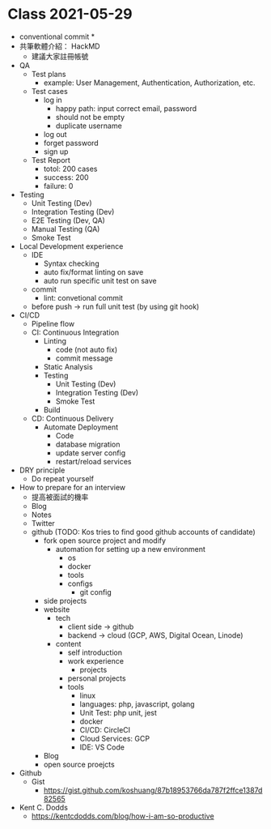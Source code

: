 # Class 2021-05-29

* conventional commit
  * 
* 共筆軟體介紹： HackMD
  * 建議大家註冊帳號
* QA
  * Test plans
    * example: User Management, Authentication, Authorization, etc.
  * Test cases
    * log in
      * happy path: input correct email, password
      * should not be empty
      * duplicate username
    * log out
    * forget password
    * sign up
  * Test Report
    * totol: 200 cases
    * success: 200
    * failure: 0
* Testing
  * Unit Testing (Dev)
  * Integration Testing (Dev)
  * E2E Testing (Dev, QA)
  * Manual Testing (QA)
  * Smoke Test
* Local Development experience
  * IDE
    * Syntax checking
    * auto fix/format linting on save
    * auto run specific unit test on save
  * commit
    * lint: convetional commit
  * before push -> run full unit test (by using git hook)
* CI/CD
  * Pipeline flow
  * CI: Continuous Integration
    * Linting 
      * code (not auto fix)
      * commit message
    * Static Analysis
    * Testing
      * Unit Testing (Dev)
      * Integration Testing (Dev)
      * Smoke Test
    * Build
  * CD: Continuous Delivery
    * Automate Deployment
      * Code
      * database migration
      * update server config
      * restart/reload services
* DRY principle
  * Do repeat yourself
* How to prepare for an interview
  * 提高被面試的機率
  * Blog
  * Notes
  * Twitter
  * github (TODO: Kos tries to find good github accounts of candidate)
    * fork open source project and modify
      * automation for setting up a new environment
        * os
        * docker
        * tools
        * configs
          * git config
    * side projects
    * website
      * tech
        * client side -> github
        * backend -> cloud (GCP, AWS, Digital Ocean, Linode)
      * content
        * self introduction
        * work experience
          * projects
        * personal projects
        * tools
          * linux
          * languages: php, javascript, golang
          * Unit Test: php unit, jest
          * docker
          * CI/CD: CircleCI
          * Cloud Services: GCP
          * IDE: VS Code
    * Blog
    * open source proejcts
* Github
  * Gist
    * https://gist.github.com/koshuang/87b18953766da787f2ffce1387d82565
* Kent C. Dodds
  * https://kentcdodds.com/blog/how-i-am-so-productive
